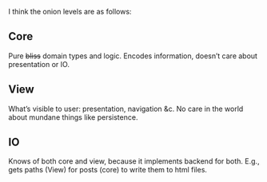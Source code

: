 I think the onion levels are as follows:

## Core ##

Pure ~~bliss~~ domain types and logic. Encodes information, doesn’t care about presentation or IO.

## View ##

What’s visible to user: presentation, navigation &c. No care in the world about mundane things like persistence.

## IO ##

Knows of both core and view, because it implements backend for both. E.g., gets paths (View) for posts (core) to write them to html files.
